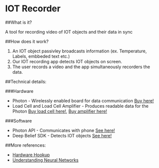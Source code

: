 # IOT Recorder

##What is it?

A tool for recording video of IOT objects and their data in sync

##How does it work?
	
1. An IOT object passivley broadcasts information (ex. Temperature, Labels, embbeded text etc.) 
2. Our IOT recording app detects IOT objects on screen.
3. The user records a video and the app simultaneously recorders the data.

##Technical details:
	
###Hardware
	
- Photon - Wirelessly enabled board for data communication [Buy here!](https://store.particle.io/collections/photon)
- Load Cell and Load Cell Amplifier - Produces readable data for the Photon [Buy load cell here!](https://www.sparkfun.com/products/13329), [Buy amplifier here!](https://www.sparkfun.com/products/13230)

###Software
	
- Photon API - Communicates with phone [See here!](https://docs.particle.io/reference/firmware/photon/)
- Deep Belief SDK - Detects IOT objects [See here!](https://github.com/jetpacapp/DeepBeliefSDK)

##More references:
	
- [Hardware Hookup](https://learn.sparkfun.com/tutorials/load-cell-amplifier-hx711-breakout-hookup-guide?_ga=1.53177064.1747307081.1440772503)
- [Understanding Neural Networks](http://neuralnetworksanddeeplearning.com/)